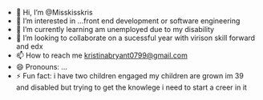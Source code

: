 - 👋 Hi, I’m @Misskisskris
- 👀 I’m interested in ...front end development or software engineering 
- 🌱 I’m currently learning am unemployed due to my disability 
- 💞️ I’m looking to collaborate on a sucessful year with virison skill forward and edx
- 📫 How to reach me kristinabryant0799@gmail.com
- 😄 Pronouns: ...
- ⚡ Fun fact: i have two children engaged my children are grown im 39 and disabled but trying to get the knowlege i need to start a creer in it

<!---
Misskisskris/Misskisskris is a ✨ special ✨ repository because its `README.md` (this file) appears on your GitHub profile.
You can click the Preview link to take a look at your changes.
--->
